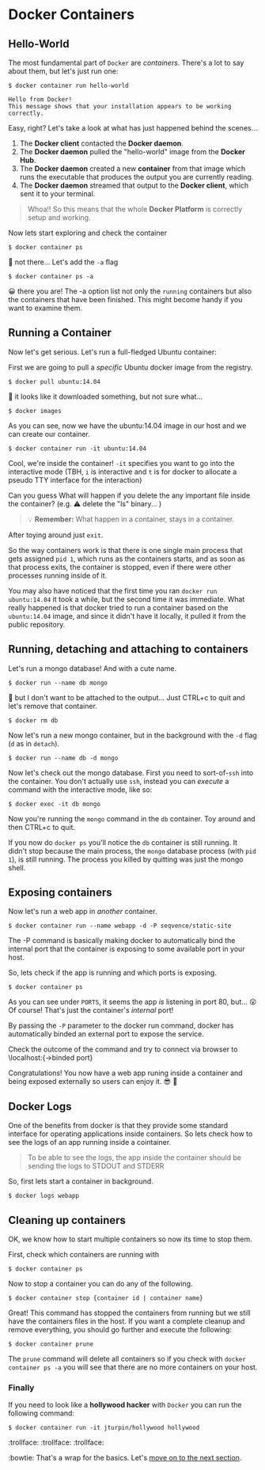# Docker Containers

## Hello-World

The most fundamental part of `Docker` are *containers*. There's a lot to say about them, but let's just run one:

```
$ docker container run hello-world

Hello from Docker!
This message shows that your installation appears to be working correctly.
```

Easy, right? Let's take a look at what has just happened behind the scenes...

 1. The **Docker client** contacted the **Docker daemon**.
 2. The **Docker daemon** pulled the "hello-world" image from the **Docker Hub**.
 3. The **Docker daemon** created a new **container** from that image which runs the
    executable that produces the output you are currently reading.
 4. The **Docker daemon** streamed that output to the **Docker client**, which sent it
    to your terminal.


> Whoa!! So this means that the whole **Docker Platform** is correctly setup and working.


Now lets start exploring and check the container 

```
$ docker container ps
```

🤔 not there... Let's add the `-a` flag

```
$ docker container ps -a
```

😀 there you are! The -a option list not only the `running` containers but also the containers that have been finished.  This might become handy if you want to examine them.



## Running a Container

Now let's get serious. Let's run a full-fledged Ubuntu container:

First we are going to pull a *specific* Ubuntu docker image from the registry.

```
$ docker pull ubuntu:14.04
```

🤔 it looks like it downloaded something, but not sure what...

```
$ docker images
```

As you can see, now we have the ubuntu:14.04 image in our host and we can create our container.


```
$ docker container run -it ubuntu:14.04
```

Cool, we're inside the container! `-it` specifies you want to go into the interactive mode (TBH, `i` is interactive and `t` is for docker to allocate a pseudo TTY interface for the interaction)

Can you guess What will happen if you delete the any important file inside the container? (e.g. :warning: delete the "ls" binary... )

> :bulb: **Remember:** What happen in a container, stays in a container.


After toying around just `exit`. 

So the way containers work is that there is one single main process that gets assigned `pid 1`, which runs as the containers starts, and as soon as that process exits, the container is stopped, even if there were other processes running inside of it.

You may also have noticed that the first time you ran `docker run ubuntu:14.04` it took a while, but the second time it was immediate. What really happened is that docker tried to run a container based on the `ubuntu:14.04` image, and since it didn't have it locally, it pulled it from the public repository. 


## Running, detaching and attaching to containers

Let's run a mongo database! And with a cute name.

```
$ docker run --name db mongo
```

🤔 but I don't want to be attached to the output... Just CTRL+c to quit and let's remove that container.

```
$ docker rm db
```

Now let's run a new mongo container, but in the background with the `-d` flag (`d` as in `detach`).

```
$ docker run --name db -d mongo
```

Now let's check out the mongo database. First you need to sort-of-`ssh` into the container. You don't actually use `ssh`, instead you can _execute_ a command with the interactive mode, like so:

```
$ docker exec -it db mongo
```

Now you're running the `mongo` command in the `db` container. Toy around and then CTRL+c to quit.

If you now do `docker ps` you'll notice the `db` container is still running. It didn't stop because the main process, the `mongo` database process (with `pid 1`), is still running. The process you killed by quitting was just the mongo shell.


## Exposing containers

Now let's run a web app in _another_ container.

```
$ docker container run --name webapp -d -P seqvence/static-site
```

The -P command is basically making docker to automatically bind the internal port that the container is exposing to some available port in your host.

So, lets check if the app is running and which ports is exposing.

```
$ docker container ps
```

As you can see under `PORTS`, it seems the app *is* listening in port 80, but... 😮 Of course! That's just the container's _internal_ port! 

By passing the `-P` parameter to the docker run command, docker has automatically binded an external port to expose the service. 

Check the outcome of the command and try to connect via browser to \\localhost:{->binded port}


Congratulations! You now have a web app runing inside a container and being exposed externally so users can enjoy it. 😎 🐳


## Docker Logs

One of the benefits from docker is that they provide some standard interface for operating applications inside containers.  So lets check how to see the logs of an app running inside a cointainer.

> To be able to see the logs, the app inside the container should be sending the logs to  STDOUT and STDERR

So, first lets start a container in background.

```
$ docker logs webapp
```

## Cleaning up containers

OK,  we know how to start multiple containers so now its time to stop them. 

First, check which containers are running with 

```
$ docker container ps
```

Now to stop a container you can do any of the following. 

``` 
$ docker container stop {container id | container name}
```

Great! This command has stopped the containers from running but we still have the containers files in the host. If you want a complete cleanup and remove everything, you should go further and execute the following:

``` 
$ docker container prune
```
The `prune` command will delete all containers so if you check with `docker container ps -a` you will see that there are no more containers on your host.

### Finally
If you need to look like a **hollywood hacker** with `Docker` you can run the following command:

```
$ docker container run -it jturpin/hollywood hollywood
```
:trollface: :trollface: :trollface: 


:bowtie: That's a wrap for the basics. Let's [move on to the next section](https://github.com/bitlogic/hello-docker/tree/master/2-building-images).